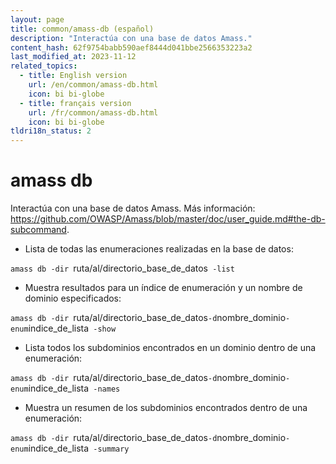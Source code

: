 ```yaml
---
layout: page
title: common/amass-db (español)
description: "Interactúa con una base de datos Amass."
content_hash: 62f9754babb590aef8444d041bbe2566353223a2
last_modified_at: 2023-11-12
related_topics:
  - title: English version
    url: /en/common/amass-db.html
    icon: bi bi-globe
  - title: français version
    url: /fr/common/amass-db.html
    icon: bi bi-globe
tldri18n_status: 2
---
```

# amass db

Interactúa con una base de datos Amass.
Más información: <https://github.com/OWASP/Amass/blob/master/doc/user_guide.md#the-db-subcommand>.

- Lista de todas las enumeraciones realizadas en la base de datos:

`amass db -dir `<span class="tldr-var badge badge-pill bg-dark-lm bg-white-dm text-white-lm text-dark-dm font-weight-bold">ruta/al/directorio_base_de_datos</span>` -list`

- Muestra resultados para un índice de enumeración y un nombre de dominio especificados:

`amass db -dir `<span class="tldr-var badge badge-pill bg-dark-lm bg-white-dm text-white-lm text-dark-dm font-weight-bold">ruta/al/directorio_base_de_datos</span>` -d `<span class="tldr-var badge badge-pill bg-dark-lm bg-white-dm text-white-lm text-dark-dm font-weight-bold">nombre_dominio</span>` -enum `<span class="tldr-var badge badge-pill bg-dark-lm bg-white-dm text-white-lm text-dark-dm font-weight-bold">indice_de_lista</span>` -show`

- Lista todos los subdominios encontrados en un dominio dentro de una enumeración:

`amass db -dir `<span class="tldr-var badge badge-pill bg-dark-lm bg-white-dm text-white-lm text-dark-dm font-weight-bold">ruta/al/directorio_base_de_datos</span>` -d `<span class="tldr-var badge badge-pill bg-dark-lm bg-white-dm text-white-lm text-dark-dm font-weight-bold">nombre_dominio</span>` -enum `<span class="tldr-var badge badge-pill bg-dark-lm bg-white-dm text-white-lm text-dark-dm font-weight-bold">indice_de_lista</span>` -names`

- Muestra un resumen de los subdominios encontrados dentro de una enumeración:

`amass db -dir `<span class="tldr-var badge badge-pill bg-dark-lm bg-white-dm text-white-lm text-dark-dm font-weight-bold">ruta/al/directorio_base_de_datos</span>` -d `<span class="tldr-var badge badge-pill bg-dark-lm bg-white-dm text-white-lm text-dark-dm font-weight-bold">nombre_dominio</span>` -enum `<span class="tldr-var badge badge-pill bg-dark-lm bg-white-dm text-white-lm text-dark-dm font-weight-bold">indice_de_lista</span>` -summary`

